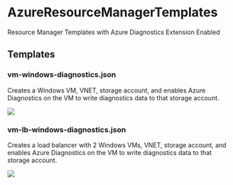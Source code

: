 # AzureResourceManagerTemplates
Resource Manager Templates with Azure Diagnostics Extension Enabled


## Templates 

### vm-windows-diagnostics.json

Creates a Windows VM, VNET, storage account, and enables Azure Diagnostics on the VM to write diagnostics data to that storage account.

<a href="https://portal.azure.com/#create/Microsoft.Template/uri/https%3A%2F%2Fraw.githubusercontent.com%2Fsbtron%2FAzureResourceManagerTemplates%2Fmaster%2Fvm-windows-diagnostics%2Fvm-windows-diagnostics%2FTemplates%2FWindowsVirtualMachine.json" target="_blank">
    <img src="http://azuredeploy.net/deploybutton.png"/>
</a>


### vm-lb-windows-diagnostics.json

Creates a load balancer with 2 Windows VMs, VNET, storage account, and enables Azure Diagnostics on the VM to write diagnostics data to that storage account.

<a href="https://portal.azure.com/#create/Microsoft.Template/uri/" target="_blank">
    <img src="http://azuredeploy.net/deploybutton.png"/>
</a>
